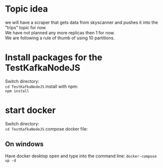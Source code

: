 # Topic idea
we will have a scraper that gets data from skyscanner and pushes it into the "trips" topic for now. <br>
We have not planned any more replicas then 1 for now. <br>
We are following a rule of thumb of using 10 partitions.

# Install packages for the TestKafkaNodeJS
Switch directory: <br>
```cd TestKafkaNodeJS```
install with npm: <br>
```npm install```

# start docker 
Switch directory: <br>
```cd TestKafkaNodeJS```
compose docker file: <br>
## On windows
Have docker desktop open and type into the command line:
```docker-compose up -d```
